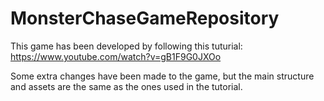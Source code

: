 # MonsterChaseGameRepository

This game has been developed by following this tuturial: https://www.youtube.com/watch?v=gB1F9G0JXOo

Some extra changes have been made to the game, but the main structure and assets are the same as the ones used in the tutorial.
